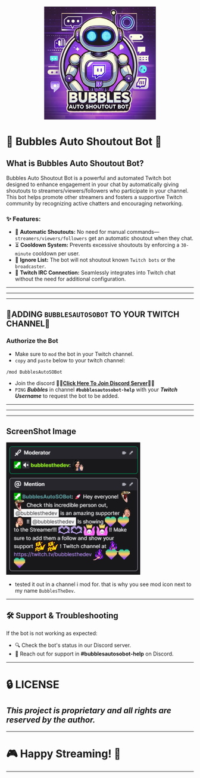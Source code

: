 <p align="center">
  <img src="https://github.com/KernFerm/Bubbles-Auto-SO-Bot/blob/main/bubbles-auto-so-bot.png" width="300" alt="Bubbles Auto Shoutout Bot Logo">
</p>

# 🚀 Bubbles Auto Shoutout Bot 🎉

## What is Bubbles Auto Shoutout Bot?
Bubbles Auto Shoutout Bot is a powerful and automated Twitch bot designed to enhance engagement in your chat by automatically giving shoutouts to streamers/viewers/followers who participate in your channel. This bot helps promote other streamers and fosters a supportive Twitch community by recognizing active chatters and encouraging networking.

### ✨ Features:
- 🤖 **Automatic Shoutouts:** No need for manual commands—`streamers/viewers/followers` get an automatic shoutout when they chat.
- ⏳ **Cooldown System:** Prevents excessive shoutouts by enforcing a `30-minute` cooldown per user.
- 🚫 **Ignore List:** The bot will not shoutout known `Twitch bots` or the `broadcaster`.
- 🔗 **Twitch IRC Connection:** Seamlessly integrates into Twitch chat without the need for additional configuration.
---

---
---
## 📌ADDING `BUBBLESAUTOSOBOT` TO YOUR TWITCH CHANNEL📌

### Authorize the Bot

- Make sure to `mod` the bot in your Twitch channel.
- `copy` and `paste` below to your twitch channel:
```
/mod BubblesAutoSOBot
```
- Join the discord **🚨🚨[Click Here To Join Discord Server](https://discord.gg/eCGpWUf5aR)🚨🚨**
- `PING` ***Bubbles*** in channel **`#bubblesautosobot-help`** with your ***Twitch Username*** to request the bot to be added.
---
---
---

## ScreenShot Image
<p align="left">
  <img src="https://github.com/KernFerm/Bubbles-Auto-SO-Bot/blob/main/image-1.png" width="360" alt="screenshot">
</p>


- tested it out in a channel i mod for. that is why you see mod icon next to my name `BubblesTheDev`.

---

## 🛠️ Support & Troubleshooting
If the bot is not working as expected:
- 🔍 Check the bot's status in our Discord server.
- 💬 Reach out for support in **#bubblesautosobot-help** on Discord.

---
# 🔒 LICENSE
## ***This project is proprietary and all rights are reserved by the author.***
---
# 🎮 **Happy Streaming!** 🚀
---
